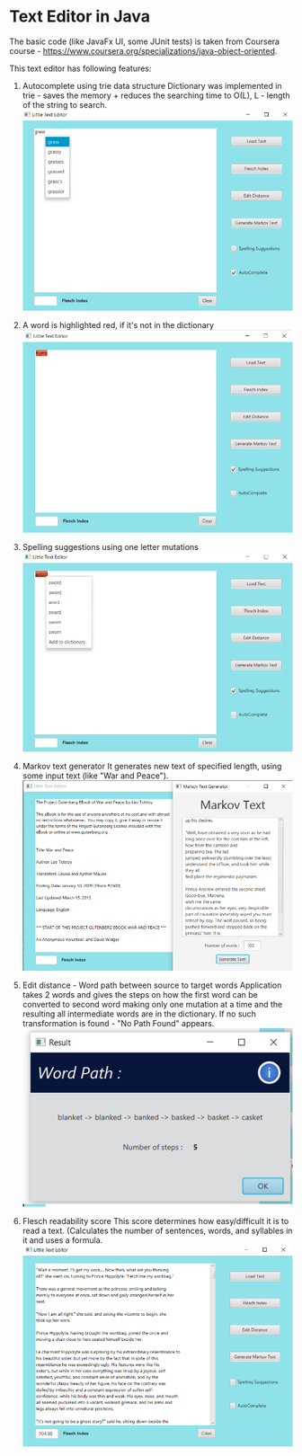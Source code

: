 Text Editor in Java
===============================
The basic code (like JavaFx UI, some JUnit tests) is taken from Coursera course - https://www.coursera.org/specializations/java-object-oriented.

This text editor has following features:
1. Autocomplete using trie data structure
Dictionary was implemented in trie - saves the memory + reduces the searching time to O(L), L - length of the string to search.
![auto](/data/img/auto.png)

2.  A word is highlighted red, if it's not in the dictionary
![red](/data/img/red.png)

3. Spelling suggestions using one letter mutations
![spelling](/data/img/spelling.png)

4. Markov text generator
It generates new text of specified length, using some input text (like "War and Peace").
![markov](/data/img/markov.png)

5. Edit distance - Word path between source to target words
Application takes 2 words and gives the steps on how the first word can be converted to second word making only one mutation at a time and the resulting all intermediate words are in the dictionary. If no such transformation is found - "No Path Found" appears. 
![edit](/data/img/edit.png)

6. Flesch readability score
This score determines how easy/difficult it is to read a text. (Calculates the number of sentences, words, and syllables in it and uses a formula.
![flesch](/data/img/flesch.png)
